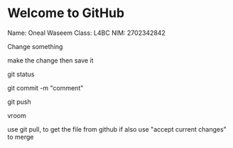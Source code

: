 # Welcome to GitHub

Name: Oneal Waseem
Class: L4BC
NIM: 2702342842

Change something

make the change then save it

git status

git commit -m "comment"

git push

vroom

use git pull, to get the file from github if also use "accept current changes" to merge 
